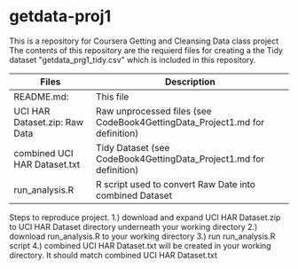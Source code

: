 # getdata-proj1
This is a repository for Coursera Getting and Cleansing Data class project
The contents of this repository are the requierd files for creating a the Tidy dataset 
"getdata_prg1_tidy.csv" which is included in this repository.

Files                         | Description
--------------------------------|------------------------------------------------------
README.md:                      | This file
UCI HAR Dataset.zip: Raw Data   | Raw unprocessed files (see CodeBook4GettingData_Project1.md for definition)
combined UCI HAR Dataset.txt    | Tidy Dataset (see CodeBook4GettingData_Project1.md for definition)
run_analysis.R                  | R script used to convert Raw Date into combined Dataset

Steps to reproduce project.
1.) download and expand UCI HAR Dataset.zip to UCI HAR Dataset directory underneath your working directory
2.) download run_analysis.R to your working directory
3.) run run_analysis.R script
4.) combined UCI HAR Dataset.txt will be created in your working directory. It should match combined UCI HAR Dataset.txt


